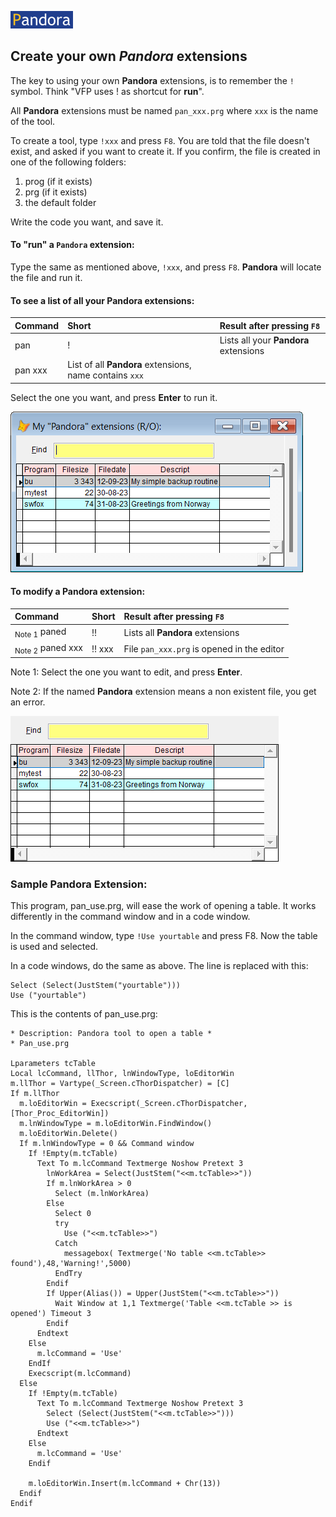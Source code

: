 [![Pandora](Images/pandora2.png)](../README.md)

## Create your own *Pandora* extensions

The key to using your own **Pandora** extensions, is to remember the `!` symbol. Think "VFP uses ! as shortcut for **run**".  

All **Pandora** extensions must be named `pan_xxx.prg` where `xxx` is the name of the tool.  

To create a tool, type `!xxx` and press `F8`. You are told that the file doesn't exist, and asked if you want to create it. If you confirm, the file is created in one of the following folders:
1. prog (if it exists)
1. prg (if it exists)
1. the default folder  

Write the code you want, and save it.

#### To "run" a `Pandora` extension:  
Type the same as mentioned above, `!xxx`, and press `F8`. **Pandora** will locate the file and run it.  

#### To see a list of all your **Pandora** extensions:

| Command| Short                |        Result after pressing `F8`                                |
|:---|:----------------------|:----------------------------------------------------------|
| pan | ! | Lists all your **Pandora** extensions|
|pan xxx| List of all **Pandora** extensions, name contains `xxx` |   

Select the one you want, and press **Enter** to run it.

![ext](Images/panext.png)

<a id="paned">

#### To modify a **Pandora** extension:  </a>

| Command | Short                |        Result after pressing `F8`                                |
|:-------|:------------------|:----------------------------------------------------------|
|<sub>Note 1</sub> paned | !!    | Lists all **Pandora** extensions|
|<sub>Note 2</sub> paned xxx | !! xxx |File `pan_xxx.prg` is opened in the editor |

Note 1: Select the one you want to edit, and press **Enter**.

Note 2: If the named **Pandora** extension means a non existent file, you get an error.

![exted](Images/panexted.png)  

### Sample Pandora Extension:

This program, pan_use.prg, will ease the work of opening a table. It works differently in the command window and in a code window.  

In the command window, type
```!Use yourtable``` and press F8. Now the table is used and selected.

In a code windows, do the same as above. The line is replaced with this:

```foxpro
Select (Select(JustStem("yourtable")))
Use ("yourtable")
```
This is the contents of pan_use.prg:   

```foxpro
* Description: Pandora tool to open a table *
* Pan_use.prg 

Lparameters tcTable
Local lcCommand, llThor, lnWindowType, loEditorWin
m.llThor = Vartype(_Screen.cThorDispatcher) = [C]
If m.llThor
  m.loEditorWin = Execscript(_Screen.cThorDispatcher, [Thor_Proc_EditorWin])
  m.lnWindowType = m.loEditorWin.FindWindow()
  m.loEditorWin.Delete()
  If m.lnWindowType = 0 && Command window
    If !Empty(m.tcTable)
      Text To m.lcCommand Textmerge Noshow Pretext 3
        lnWorkArea = Select(JustStem("<<m.tcTable>>"))
        If m.lnWorkArea > 0
          Select (m.lnWorkArea)
        Else
          Select 0
          try
            Use ("<<m.tcTable>>")
          Catch
            messagebox( Textmerge('No table <<m.tcTable>> found'),48,'Warning!',5000)
          EndTry
        Endif
        If Upper(Alias()) = Upper(JustStem("<<m.tcTable>>"))
          Wait Window at 1,1 Textmerge('Table <<m.tcTable >> is opened') Timeout 3
        Endif
      Endtext
    Else
      m.lcCommand = 'Use'
    EndIf
    Execscript(m.lcCommand)
  Else
    If !Empty(m.tcTable)
      Text To m.lcCommand Textmerge Noshow Pretext 3
        Select (Select(JustStem("<<m.tcTable>>")))
        Use ("<<m.tcTable>>")
      Endtext
    Else
      m.lcCommand = 'Use'
    Endif

    m.loEditorWin.Insert(m.lcCommand + Chr(13))
  Endif
Endif
```



